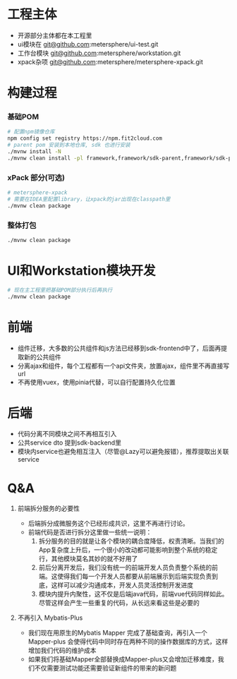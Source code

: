 # 工程主体

- 开源部分主体都在本工程里
- ui模块在 git@github.com:metersphere/ui-test.git
- 工作台模块 git@github.com:metersphere/workstation.git
- xpack杂项 git@github.com:metersphere/metersphere-xpack.git

# 构建过程

### 基础POM

```bash
# 配置npm镜像仓库
npm config set registry https://npm.fit2cloud.com
# parent pom 安装到本地仓库, sdk 也进行安装
./mvnw install -N
./mvnw clean install -pl framework,framework/sdk-parent,framework/sdk-parent/domain,framework/sdk-parent/sdk,framework/sdk-parent/xpack-interface
```

### xPack 部分(可选)

```bash
# metersphere-xpack
# 需要在IDEA里配置library，让xpack的jar出现在classpath里
./mvnw clean package
```

### 整体打包

```bash
./mvnw clean package
```

# UI和Workstation模块开发

```bash
# 现在主工程里把基础POM部分执行后再执行
./mvnw clean package

```

# 前端

- 组件迁移，大多数的公共组件和js方法已经移到sdk-frontend中了，后面再提取新的公共组件
- 分离ajax和组件，每个工程都有一个api文件夹，放置ajax，组件里不再直接写url
- 不再使用vuex，使用pinia代替，可以自行配置持久化位置

# 后端

- 代码分离不同模块之间不再相互引入
- 公共service dto 提到sdk-backend里
- 模块内service也避免相互注入（尽管@Lazy可以避免报错），推荐提取出关联service

# Q&A

1. 前端拆分服务的必要性
    - 后端拆分成微服务这个已经形成共识，这里不再进行讨论。
    - 前端代码是否进行拆分这里做一些统一说明：
        1. 拆分服务的目的就是让各个模块的耦合度降低，权责清晰。当我们的App复杂度上升后，一个很小的改动都可能影响到整个系统的稳定行，其他模块莫名其妙的就不好用了
        2. 前后分离开发后，我们没有统一的前端开发人员负责整个系统的前端。这使得我们每一个开发人员都要从前端展示到后端实现负责到底，这样可以减少沟通成本，开发人员灵活控制开发进度
        3. 模块内提升内聚性，这不仅是后端java代码，前端vue代码同样如此。尽管这样会产生一些重复的代码，从长远来看这些是必要的

2. 不再引入 Mybatis-Plus
    - 我们现在用原生的Mybatis Mapper 完成了基础查询，再引入一个Mapper-plus 会使得代码中同时存在两种不同的操作数据库的方式，这样增加我们代码的维护成本
    - 如果我们将基础Mapper全部替换成Mapper-plus又会增加迁移难度，我们不仅需要测试功能还需要验证新组件的带来的新问题

